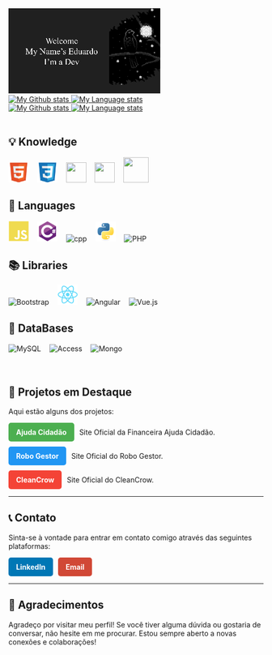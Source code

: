 <img src="https://github.com/EduardoDosSantosFerreira/EduardoDosSantosFerreira/blob/main/img/TheCrowWallpaperGif.gif" style="filter: grayscale(100%);">

<!-- GRS (Light Mode) -->
<div>
  <a href="https://github.com/EduardoDosSantosFerreira#gh-light-mode-only">
    <img src="https://github-readme-stats-steel-omega.vercel.app/api?username=EduardoDosSantosFerreira&show_icons=true&include_all_commits=true&hide_border=true&number_format=long&rank_icon=percentile&show=reviews,discussions_started,discussions_answered,prs_merged,prs_merged_percentage#gh-light-mode-only" alt="My Github stats" height="350">
  </a>
  <a href="https://github.com/EduardoDosSantosFerreira#gh-light-mode-only">
    <img src="https://github-readme-stats-steel-omega.vercel.app/api/top-langs/?username=EduardoDosSantosFerreira&layout=pie&hide_border=true&langs_count=10#gh-light-mode-only" alt="My Language stats" height="350">
  </a>
</div>

<!-- GRS (Dark Mode) -->
<div>
  <a href="https://github.com/EduardoDosSantosFerreira#gh-dark-mode-only">
    <img src="https://github-readme-stats-steel-omega.vercel.app/api?username=EduardoDosSantosFerreira&show_icons=true&include_all_commits=true&icon_color=2d77dc&title_color=2d77dc&text_color=ffffff&bg_color=0d1117&hide_border=true&number_format=long&rank_icon=percentile&show=reviews,discussions_started,discussions_answered,prs_merged,prs_merged_percentage#gh-dark-mode-only" alt="My Github stats" height="350">
  </a>
  <a href="https://github.com/EduardoDosSantosFerreira#gh-dark-mode-only">
    <img src="https://github-readme-stats-steel-omega.vercel.app/api/top-langs/?username=EduardoDosSantosFerreira&layout=pie&icon_color=2d77dc&title_color=2d77dc&text_color=ffffff&bg_color=0d1117&hide_border=true&langs_count=10#gh-dark-mode-only" alt="My Language stats" height="350">
  </a>
</div>
<br>

<div style="display: inline-block; align-items: center;">
  <h2>💡 Knowledge</h2>
  <img alt="HTML" height="40" width="40" src="https://raw.githubusercontent.com/devicons/devicon/master/icons/html5/html5-original.svg">ㅤ
  <img alt="CSS" height="40" width="40" src="https://raw.githubusercontent.com/devicons/devicon/master/icons/css3/css3-original.svg">ㅤ
  <img src="https://cdn.jsdelivr.net/gh/devicons/devicon/icons/git/git-original.svg" height="40px" width="40px" />ㅤ
  <img src="https://cdn.jsdelivr.net/gh/devicons/devicon/icons/arduino/arduino-original.svg" height="40px" width="40px" />ㅤ
  <img src="https://cdn.jsdelivr.net/gh/devicons/devicon@latest/icons/nodejs/nodejs-original-wordmark.svg" height="50px" width="50px" />ㅤ
</div>

<br>

<div style="display: inline-block; align-items: center;">
  <h2>📖 Languages</h2>
  <img alt="Js" height="40" width="40" src="https://raw.githubusercontent.com/devicons/devicon/master/icons/javascript/javascript-plain.svg">ㅤ
  <img alt="Csharp" height="40" width="40" src="https://raw.githubusercontent.com/devicons/devicon/master/icons/csharp/csharp-original.svg">ㅤ
  <img alt="cpp" height="40" width="40" src="https://cdn.jsdelivr.net/gh/devicons/devicon/icons/cplusplus/cplusplus-original.svg"/>ㅤ
  <img alt="Python" height="40" width="40" src="https://raw.githubusercontent.com/devicons/devicon/master/icons/python/python-original.svg">ㅤ
  <img alt="PHP" height="45" width="45" src="https://cdn.jsdelivr.net/gh/devicons/devicon@latest/icons/php/php-original.svg">

</div>

<br>

<div style="display: inline-block; align-items: center;">
  <h2>📚 Libraries</h2>
  <img alt="Bootstrap" height="40" width="45" src="https://getbootstrap.com/docs/5.3/assets/brand/bootstrap-logo-shadow.png"/>ㅤ
  <img alt="React" height="40" width="40" src="https://raw.githubusercontent.com/devicons/devicon/master/icons/react/react-original.svg">ㅤ
  <img alt="Angular" height="40" width="40" src="https://cdn.jsdelivr.net/gh/devicons/devicon@latest/icons/angular/angular-original.svg" />ㅤ
  <img alt="Vue.js" height="40" width="40" src="https://cdn.jsdelivr.net/gh/devicons/devicon/icons/vuejs/vuejs-original.svg">

</div>

<br>

<div style="display: inline-block; align-items: center;">
  <h2>🏦 DataBases</h2>
  <img alt="MySQL" height="40" width="45" src="https://cdn.jsdelivr.net/gh/devicons/devicon/icons/mysql/mysql-original.svg" />ㅤ
  <img alt="Access" height="40" width="40" src="https://cdn.icon-icons.com/icons2/2397/PNG/96/microsoft_office_access_logo_icon_145727.png">ㅤ
  <img alt="Mongo" height="50" width="50" src="https://cdn.jsdelivr.net/gh/devicons/devicon/icons/mongodb/mongodb-original.svg"/>
</div>

<br>

<br>
<br>

## 🌟 Projetos em Destaque

Aqui estão alguns dos projetos:

<div style="display: flex; flex-direction: column; gap: 10px; margin-top: 10px;">
  <div style="display: flex; align-items: center; gap: 10px;">
    <a href="https://ajudacidadao.com.br" target="_blank" style="text-decoration: none; background-color: #4CAF50; color: white; padding: 10px 15px; border-radius: 5px; font-weight: bold; transition: background-color 0.3s;">
      Ajuda Cidadão
    </a>
    <span>Site Oficial da Financeira Ajuda Cidadão.</span>
  </div>
  
  <div style="display: flex; align-items: center; gap: 10px;">
    <a href="https://robogestor.com.br" target="_blank" style="text-decoration: none; background-color: #2196F3; color: white; padding: 10px 15px; border-radius: 5px; font-weight: bold; transition: background-color 0.3s;">
      Robo Gestor
    </a>
    <span>Site Oficial do Robo Gestor.</span>
  </div>

  <div style="display: flex; align-items: center; gap: 10px;">
    <a href="https://cleancrow.vercel.app" target="_blank" style="text-decoration: none; background-color: #F44336; color: white; padding: 10px 15px; border-radius: 5px; font-weight: bold; transition: background-color 0.3s;">
      CleanCrow
    </a>
    <span>Site Oficial do CleanCrow.</span>
  </div>
</div>

---


## 📞 Contato

Sinta-se à vontade para entrar em contato comigo através das seguintes plataformas:

<div style="display: flex; gap: 10px; margin-top: 10px;">
  <a href="https://www.linkedin.com/in/eduardodossantosferreira/" target="_blank" style="text-decoration: none; background-color: #0077B5; color: white; padding: 10px 15px; border-radius: 5px; font-weight: bold; transition: background-color 0.3s;">
    LinkedIn
  </a>
  <a href="mailto:edaurdosferreira69@gmail.com" style="text-decoration: none; background-color: #d14836; color: white; padding: 10px 15px; border-radius: 5px; font-weight: bold; transition: background-color 0.3s;">
    Email
  </a>
</div>

---


## 🎉 Agradecimentos

Agradeço por visitar meu perfil! Se você tiver alguma dúvida ou gostaria de conversar, não hesite em me procurar. Estou sempre aberto a novas conexões e colaborações!
